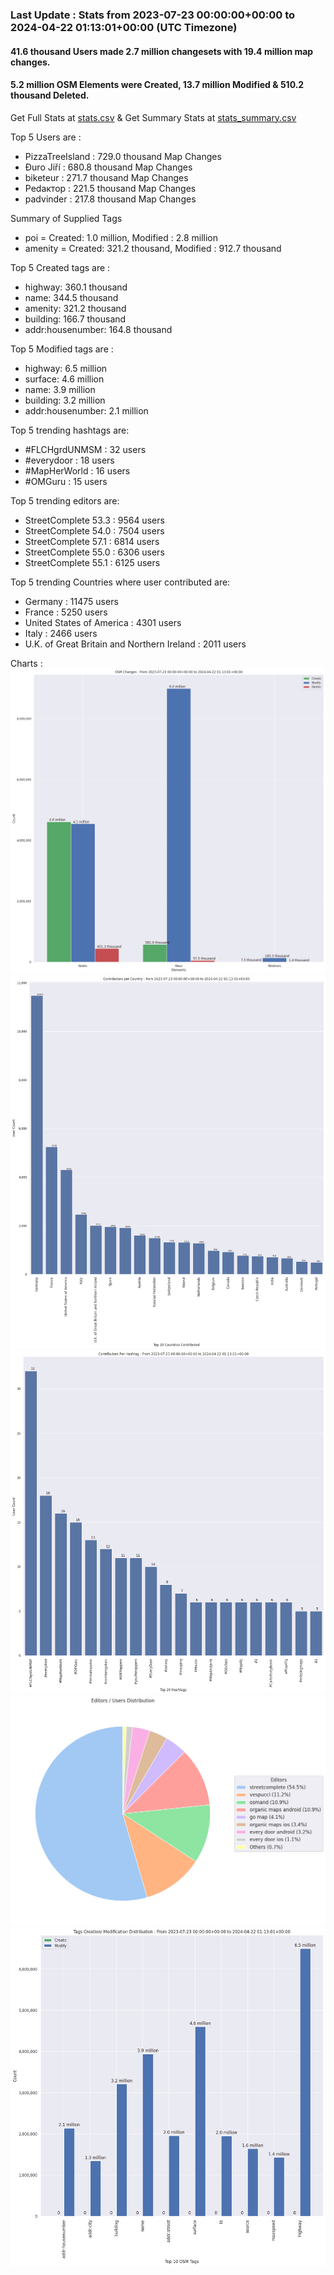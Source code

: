 ### Last Update : Stats from 2023-07-23 00:00:00+00:00 to 2024-04-22 01:13:01+00:00 (UTC Timezone)

#### 41.6 thousand Users made 2.7 million changesets with 19.4 million map changes.
#### 5.2 million OSM Elements were Created, 13.7 million Modified & 510.2 thousand Deleted.
Get Full Stats at [stats.csv](/stats/fieldmappers/Weekly/stats.csv)
 & Get Summary Stats at [stats_summary.csv](/stats/fieldmappers/Weekly/stats_summary.csv)

Top 5 Users are : 
- PizzaTreeIsland : 729.0 thousand Map Changes
- Đuro Jiří : 680.8 thousand Map Changes
- biketeur : 271.7 thousand Map Changes
- Реdактор : 221.5 thousand Map Changes
- padvinder : 217.8 thousand Map Changes

Summary of Supplied Tags
- poi = Created: 1.0 million, Modified : 2.8 million
- amenity = Created: 321.2 thousand, Modified : 912.7 thousand


Top 5 Created tags are :
- highway: 360.1 thousand
- name: 344.5 thousand
- amenity: 321.2 thousand
- building: 166.7 thousand
- addr:housenumber: 164.8 thousand


Top 5 Modified tags are :
- highway: 6.5 million
- surface: 4.6 million
- name: 3.9 million
- building: 3.2 million
- addr:housenumber: 2.1 million


Top 5 trending hashtags are:
- #FLCHgrdUNMSM : 32 users
- #everydoor : 18 users
- #MapHerWorld : 16 users
- #OMGuru : 15 users


Top 5 trending editors are:
- StreetComplete 53.3 : 9564 users
- StreetComplete 54.0 : 7504 users
- StreetComplete 57.1 : 6814 users
- StreetComplete 55.0 : 6306 users
- StreetComplete 55.1 : 6125 users


Top 5 trending Countries where user contributed are:
- Germany : 11475 users
- France : 5250 users
- United States of America : 4301 users
- Italy : 2466 users
- U.K. of Great Britain and Northern Ireland : 2011 users


 Charts : 
![Alt text](./stats_osm_changes.png) 
![Alt text](./stats_users_per_country.png) 
![Alt text](./stats_users_per_hashtag.png) 
![Alt text](./stats_editors_pie_chart.png) 
![Alt text](./stats_tags.png) 
